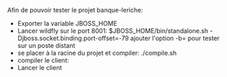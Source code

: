 Afin de pouvoir tester le projet banque-leriche:
 * Exporter la variable JBOSS_HOME
 * Lancer wildfly sur le port 8001: $JBOSS_HOME/bin/standalone.sh -Djboss.socket.binding.port-offset=-79
        ajouter l'option -b=<addressIP> pour tester sur un poste distant
 * se placer à la racine du projet et compiler: ./compile.sh
 * compiler le client:
 * Lancer le client

